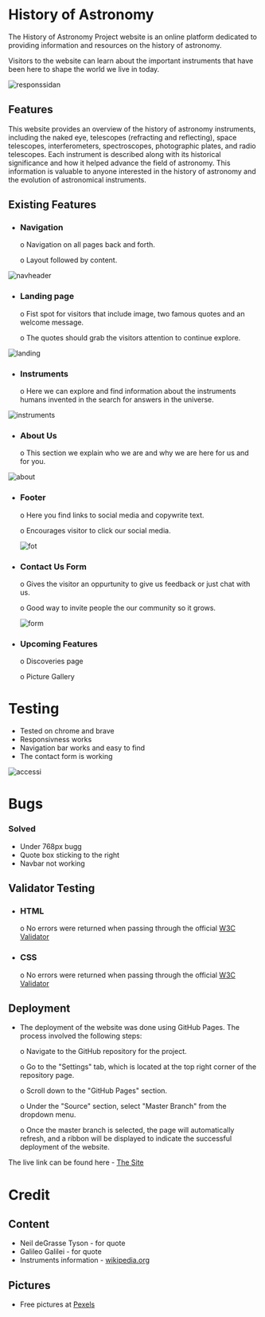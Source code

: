 # History of Astronomy

The History of Astronomy Project website is an online platform dedicated to providing information and resources on the history of astronomy.

Visitors to the website can learn about the important instruments that have been here to shape the world we live in today.

![responssidan](https://user-images.githubusercontent.com/127848378/229921555-f13ea3f1-8c87-49c6-a047-f25a4d99bd51.png)





## Features
This website provides an overview of the history of astronomy instruments, including the naked eye, telescopes (refracting and reflecting), space telescopes, interferometers, spectroscopes, photographic plates, and radio telescopes. Each instrument is described along with its historical significance and how it helped advance the field of astronomy. This information is valuable to anyone interested in the history of astronomy and the evolution of astronomical instruments.

## Existing Features

* ### Navigation
    o Navigation on all pages back and forth.   

    o Layout followed by content.

![navheader](https://user-images.githubusercontent.com/127848378/229926006-ee27120c-72eb-4020-a9b4-3e536fffbff2.png)

 * ### Landing page
    o Fist spot for visitors that include image, two famous quotes and an welcome message.
    
    o The quotes should grab the visitors attention to continue explore.

![landing](https://user-images.githubusercontent.com/127848378/229927988-f91966e7-b498-4dc0-b090-0245aae9fd4f.png)


* ### Instruments
    o Here we can explore and find information about the instruments humans invented in the search for answers in the universe.
    

![instruments](https://user-images.githubusercontent.com/127848378/229928995-a169257b-e8e7-4363-803d-6cdf3e052b99.png)


* ### About Us
    o This section we explain who we are and why we are here for us and for you.


![about](https://user-images.githubusercontent.com/127848378/229930119-9d6acd06-d608-473a-82dc-68543ed05fa0.png)


* ### Footer
    o Here you find links to social media and copywrite text.

    o Encourages visitor to click our social media.

    ![fot](https://user-images.githubusercontent.com/127848378/229930757-f80e5b9c-0ea4-4116-9bee-cf6d98bf9680.png)



* ### Contact Us Form
    o Gives the visitor an oppurtunity to give us feedback or just chat with us.

    o Good way to invite people the our community so it grows.

    
    ![form](https://user-images.githubusercontent.com/127848378/229931464-12346a76-909e-448a-9f8a-2283cb471f91.png)


* ### Upcoming Features
    o Discoveries page
    
    o Picture Gallery


# Testing
* Tested on chrome and brave
* Responsivness works
* Navigation bar works and easy to find
* The contact form is working

![accessi](https://user-images.githubusercontent.com/127848378/230028678-908e5154-7467-4412-b24b-44f1246de9d6.png)

# Bugs
### Solved
* Under 768px bugg
* Quote box sticking to the right
* Navbar not working
## Validator Testing

* ### HTML
    o No errors were returned when passing through the official [W3C Validator](https://validator.w3.org/nu/#textarea)

* ### CSS
    o No errors were returned when passing through the official [W3C Validator](https://jigsaw.w3.org/css-validator/#validate_by_input)

## Deployment

* The deployment of the website was done using GitHub Pages. The process involved the following steps:

    o Navigate to the GitHub repository for the project.

    o Go to the "Settings" tab, which is located at the top right corner of the repository page.

    o Scroll down to the "GitHub Pages" section.

    o Under the "Source" section, select "Master Branch" from the dropdown menu.

    o Once the master branch is selected, the page will automatically refresh, and a ribbon will be displayed to indicate the successful deployment of the website.


The live link can be found here - [The Site](https://pierreslag.github.io/history-of-astronomy/index.html)

# Credit
## Content
* Neil deGrasse Tyson - for quote
* Galileo Galilei - for quote
* Instruments information - [wikipedia.org](https://en.wikipedia.org/wiki/List_of_astronomical_instruments)

## Pictures
* Free pictures at [Pexels](https://www.pexels.com/)